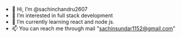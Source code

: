 - 👋 Hi, I’m @sachinchandru2607
- 👀 I’m interested in full stack development 
- 🌱 I’m currently learning react and node js.
- 📫 You can reach me through mail "sachinsundar1152@gmail.com"

<!---
sachinchandru2607/sachinchandru2607 is a ✨ special ✨ repository because its `README.md` (this file) appears on your GitHub profile.
You can click the Preview link to take a look at your changes.
--->
